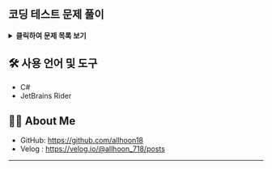 ## 코딩 테스트 문제 풀이

<details>
<summary><b>클릭하여 문제 목록 보기</b></summary>

## ✅ 풀이 문제 목록


| 플랫폼      | 문제 이름              | 난이도     | 풀이 언어 | 문제 풀이 링크                                                                 | 문제 원본 링크                                                               |
| :---------  |:-------------------|:--------| :-------- | :------------------------------------------------------------------------ | :--------------------------------------------------------------------------- |
| Programmers| 원하는 문자열 찾기         | Level 0 | C#        | [링크](https://velog.io/@allhoon_718/C-%EC%9B%90%ED%95%98%EB%8A%94-%EB%AC%B8%EC%9E%90%EC%97%B4-%EC%B0%BE%EA%B8%B0) | [링크](https://school.programmers.co.kr/learn/courses/30/lessons/181878)             |
| Programmers| 크기가 작은 부분 문자열      | Level 1 | C# | [링크](https://velog.io/@allhoon_718/C-%EC%9B%90%ED%95%98%EB%8A%94-%EB%AC%B8%EC%9E%90%EC%97%B4-%EC%B0%BE%EA%B8%B0-ekw8zgqr) | [링크](https://school.programmers.co.kr/learn/courses/30/lessons/147355)|
| Programmers| 문자열 나누기            | Level 1 | C# | [링크](https://velog.io/@allhoon_718/C-%EB%AC%B8%EC%9E%90%EC%97%B4-%EB%82%98%EB%88%84%EA%B8%B0) | [링크](https://school.programmers.co.kr/learn/courses/30/lessons/140108)|
| Programmers| 배열의 원소만큼 추가하기      | Level 0 | C# | [링크](https://velog.io/@allhoon_718/C-%EB%B0%B0%EC%97%B4%EC%9D%98-%EC%9B%90%EC%86%8C%EB%A7%8C%ED%81%BC-%EC%B6%94%EA%B0%80%ED%95%98%EA%B8%B0) | [링크](https://school.programmers.co.kr/learn/courses/30/lessons/181861)|
| Programmers| 배열 만들기 2           | Level 0 | C# | [링크](https://velog.io/@allhoon_718/C-%EB%B0%B0%EC%97%B4-%EB%A7%8C%EB%93%A4%EA%B8%B02) | [링크](https://school.programmers.co.kr/learn/courses/30/lessons/181921)|
| Programmers| 신고 결과 받기           | Level 1 | C# | [링크](https://velog.io/@allhoon_718/C-%EC%8B%A0%EA%B3%A0-%EA%B2%B0%EA%B3%BC-%EB%B0%9B%EA%B8%B0) | [링크](https://school.programmers.co.kr/learn/courses/30/lessons/92334)|
| Programmers| 삼각형의 완성조건(1)       | Level 0 | C# | [링크](https://velog.io/@allhoon_718/C-%EC%82%BC%EA%B0%81%ED%98%95%EC%9D%98-%EC%99%84%EC%84%B1%EC%A1%B0%EA%B1%B4-1) | [링크](https://school.programmers.co.kr/learn/courses/30/lessons/120889)|
| Programmers| x만큼 간격이 있는 n개의 숫자  | Level 1 | C# | [링크](https://velog.io/@allhoon_718/C-x%EB%A7%8C%ED%81%BC-%EA%B0%84%EA%B2%A9%EC%9D%B4-%EC%9E%88%EB%8A%94-n%EA%B0%9C%EC%9D%98-%EC%88%AB%EC%9E%90) | [링크](https://school.programmers.co.kr/learn/courses/30/lessons/12954)|
| Programmers| 카펫                 | Level 2 | C# | [링크](https://velog.io/@allhoon_718/C-%EC%B9%B4%ED%8E%AB-%EC%83%89%EA%B9%94-%EC%88%AB%EC%9E%90-%EC%84%B8%EA%B8%B0) | [링크](https://school.programmers.co.kr/learn/courses/30/lessons/42842)|
| Programmers| 조건 문자열             | Level 0 | C# |[링크](https://velog.io/@allhoon_718/C-%EC%A1%B0%EA%B1%B4-%EB%AC%B8%EC%9E%90%EC%97%B4) | [링크](https://school.programmers.co.kr/learn/courses/30/lessons/181934?language=csharp)|
| Programmers| 문자열 돌리기            | Level 0 | C# | [링크](https://velog.io/@allhoon_718/C-%EB%AC%B8%EC%9E%90%EC%97%B4-%EB%8F%8C%EB%A6%AC%EA%B8%B0) | [링크](https://school.programmers.co.kr/learn/courses/30/lessons/181945)|
| Programmers| 문자열 반복해서 출력하기      | Level 0 | C# | [링크](https://velog.io/@allhoon_718/C-%EB%AC%B8%EC%9E%90%EC%97%B4-%EB%B0%98%EB%B3%B5%ED%95%B4%EC%84%9C-%EC%B6%9C%EB%A0%A5%ED%95%98%EA%B8%B0) | [링크](https://school.programmers.co.kr/learn/courses/30/lessons/181950)|
| Programmers| 나머지가 1이 되는 수 찾기    | Level 0 | C# | [링크](https://velog.io/@allhoon_718/C-%EB%82%98%EB%A8%B8%EC%A7%80%EA%B0%80-1%EC%9D%B4-%EB%90%98%EB%8A%94-%EC%88%98-%EC%B0%BE%EA%B8%B0) | [링크](https://school.programmers.co.kr/learn/courses/30/lessons/87389)|
| Programmers| 하샤드 수              | Level 1 | C# | [링크](https://velog.io/@allhoon_718/C-%ED%95%98%EC%83%A4%EB%93%9C-%EC%88%98) | [링크](https://school.programmers.co.kr/learn/courses/30/lessons/12947)|
| Programmers| K번째 수              | Level 1 | C# | [링크](https://velog.io/@allhoon_718/C-K%EB%B2%88%EC%A7%B8-%EC%88%98) | [링크](https://school.programmers.co.kr/learn/courses/30/lessons/42748?language=csharp#)|
| Programmers| 대소문자 바꿔서 출력하기      | Level 0 | C# | [링크](https://velog.io/@allhoon_718/C-%EB%8C%80%EC%86%8C%EB%AC%B8%EC%9E%90-%EB%B0%94%EA%BF%94%EC%84%9C-%EC%B6%9C%EB%A0%A5%ED%95%98%EA%B8%B0) | [링크](https://school.programmers.co.kr/learn/courses/30/lessons/181949)|
| Programmers| 바탕화면 정리            | Level 1 | C# | [링크](https://velog.io/@allhoon_718/C-%EB%B0%94%ED%83%95%ED%99%94%EB%A9%B4-%EC%A0%95%EB%A6%AC) | [링크](https://school.programmers.co.kr/learn/courses/30/lessons/161990)|
|Programmers| 혼자서 하는 틱택토         | Level 2 | C# | [링크](https://velog.io/@allhoon_718/C-%ED%98%BC%EC%9E%90%EC%84%9C-%ED%95%98%EB%8A%94-%ED%8B%B1%ED%83%9D%ED%86%A0) | [링크](https://school.programmers.co.kr/learn/courses/30/lessons/160585)|
|Programmers| 문자 반복 출력하기         | Level 0 | C# | [링크](https://velog.io/@allhoon_718/C-%EB%AC%B8%EC%9E%90-%EB%B0%98%EB%B3%B5-%EC%B6%9C%EB%A0%A5%ED%95%98%EA%B8%B0) | [링크](https://school.programmers.co.kr/learn/courses/30/lessons/120825)|
|Programmers| 콜라 문제              | Level 1 | C# | [링크](https://velog.io/@allhoon_718/C-%EC%BD%9C%EB%9D%BC-%EB%AC%B8%EC%A0%9C) | [링크](https://school.programmers.co.kr/learn/courses/30/lessons/132267)|
|Programmers| 야근 지수              | Level 2 | C# | [링크](https://velog.io/@allhoon_718/C-%EC%95%BC%EA%B7%BC-%EC%A7%80%EC%88%98) | [링크](https://school.programmers.co.kr/learn/courses/30/lessons/12927)|
|Programmers| 약수 구하기             | Level 0 | C# | [링크](https://velog.io/@allhoon_718/C-%EC%95%BD%EC%88%98-%EA%B5%AC%ED%95%98%EA%B8%B0) | [링크](https://school.programmers.co.kr/learn/courses/30/lessons/120897)|
|Programmers| 최대공약수와 최소공배수       | Level 1 | C# | [링크](https://velog.io/@allhoon_718/C-%EC%B5%9C%EB%8C%80%EA%B3%B5%EC%95%BD%EC%88%98%EC%99%80-%EC%B5%9C%EC%86%8C%EA%B3%B5%EB%B0%B0%EC%88%98)| [링크](https://school.programmers.co.kr/learn/courses/30/lessons/12940)|
|Programmers| 소수 찾기              | Level 1 | C# | [링크](https://velog.io/@allhoon_718/C-%EC%86%8C%EC%88%98-%EC%B0%BE%EA%B8%B0) | [링크](https://school.programmers.co.kr/learn/courses/30/lessons/12921)|
|Programmers| 배열의 길이에 따라 다른 연산하기 | Level 0 | C# | [링크](https://velog.io/@allhoon_718/C-%EB%B0%B0%EC%97%B4%EC%9D%98-%EA%B8%B8%EC%9D%B4%EC%97%90-%EB%94%B0%EB%9D%BC-%EB%8B%A4%EB%A5%B8-%EC%97%B0%EC%82%B0%ED%95%98%EA%B8%B0) | [링크](https://school.programmers.co.kr/learn/courses/30/lessons/181854)|
|Programmers| 배열 조각하기            | Level 0 | C# | [링크](https://velog.io/@allhoon_718/C-%EB%B0%B0%EC%97%B4-%EC%A1%B0%EA%B0%81%ED%95%98%EA%B8%B0) | [링크](https://school.programmers.co.kr/learn/courses/30/lessons/181893)|
|Programmers| n^2 배열 자르기         | Level 2 | C# | [링크](https://velog.io/@allhoon_718/C-n2-%EB%B0%B0%EC%97%B4-%EC%9E%90%EB%A5%B4%EA%B8%B0) | [링크](https://school.programmers.co.kr/learn/courses/30/lessons/87390)|
|Programmers| 조건에 맞게 수열 변환하기 3   | Level 0 | C# | [링크](https://velog.io/@allhoon_718/C-%EC%A1%B0%EA%B1%B4%EC%97%90-%EB%A7%9E%EA%B2%8C-%EC%88%98%EC%97%B4-%EB%B3%80%ED%99%98%ED%95%98%EA%B8%B0-3) | [링크](https://school.programmers.co.kr/learn/courses/30/lessons/181835)|
|Programmers| 조건에 맞게 수열 변환하기 1   | Level 0 | C# | [링크](https://velog.io/@allhoon_718/C-%EC%A1%B0%EA%B1%B4%EC%97%90-%EB%A7%9E%EA%B2%8C-%EC%88%98%EC%97%B4-%EB%B3%80%ED%99%98%ED%95%98%EA%B8%B0-1) | [링크](https://school.programmers.co.kr/learn/courses/30/lessons/181882)|
|Programmers| 조건에 맞게 수열 변환하기 2   | Level 0 | C# | [링크](https://velog.io/@allhoon_718/C-%EC%A1%B0%EA%B1%B4%EC%97%90-%EB%A7%9E%EA%B2%8C-%EC%88%98%EC%97%B4-%EB%B3%80%ED%99%98%ED%95%98%EA%B8%B0-2) | [링크](https://school.programmers.co.kr/learn/courses/30/lessons/181881)|
|Programmers| 종이 자르기             | Level 0 | C# | [링크](https://velog.io/@allhoon_718/C-%EC%A2%85%EC%9D%B4-%EC%9E%90%EB%A5%B4%EA%B8%B0) | [링크](https://school.programmers.co.kr/learn/courses/30/lessons/120922)|
|Programmers| 피보나치 수             | Level 2 | C# | [링크](https://velog.io/@allhoon_718/C-%ED%94%BC%EB%B3%B4%EB%82%98%EC%B9%98-%EC%88%98) | [링크](https://school.programmers.co.kr/learn/courses/30/lessons/12945)|
|Programmers| 올바른 괄호             | Level 2 | C# | [링크](https://velog.io/@allhoon_718/C-%EC%98%AC%EB%B0%94%EB%A5%B8-%EA%B4%84%ED%98%B8) | [링크](https://school.programmers.co.kr/learn/courses/30/lessons/12909)|
|Programmers| 주식 가격              | Level 2 | C# | [링크](https://velog.io/@allhoon_718/C-%EC%A3%BC%EC%8B%9D-%EA%B0%80%EA%B2%A9) | [링크](https://school.programmers.co.kr/learn/courses/30/lessons/42584)|
|Programmers| 동영상 재생기            | Level 1 | C# | [링크](https://velog.io/@allhoon_718/C-%EB%8F%99%EC%98%81%EC%83%81-%EC%9E%AC%EC%83%9D%EA%B8%B0) | [링크](https://school.programmers.co.kr/learn/courses/30/lessons/340213)|
|Programmers| 다리를 지나는 트럭         | Level 2 | C# | [링크](https://velog.io/@allhoon_718/C-%EB%8B%A4%EB%A6%AC%EB%A5%BC-%EC%A7%80%EB%82%98%EB%8A%94-%ED%8A%B8%EB%9F%AD) | [링크](https://school.programmers.co.kr/learn/courses/30/lessons/42583)|
|Programmers| 삼각 달팽이             | Level 2 | C# | [링크](https://velog.io/@allhoon_718/C-%EC%82%BC%EA%B0%81-%EB%8B%AC%ED%8C%BD%EC%9D%B4) | [링크](https://school.programmers.co.kr/learn/courses/30/lessons/68645)|
|Programmers| 퍼즐 게임 챌린지          | Level 2 | C# | [링크](https://velog.io/@allhoon_718/C-%ED%8D%BC%EC%A6%90-%EA%B2%8C%EC%9E%84-%EC%B1%8C%EB%A6%B0%EC%A7%80) | [링크](https://school.programmers.co.kr/learn/courses/30/lessons/340212)|
|Programmers| 충돌 위험 찾기           | Level 2 | C# | [링크](https://velog.io/@allhoon_718/C-%EC%B6%A9%EB%8F%8C-%EC%9C%84%ED%97%98-%EC%B0%BE%EA%B8%B0) | [링크](https://school.programmers.co.kr/learn/courses/30/lessons/340211)|
|Programmers| 특이한 정렬             | Level 0 | C# | [링크](https://velog.io/@allhoon_718/C-%ED%8A%B9%EC%9D%B4%ED%95%9C-%EC%A0%95%EB%A0%AC) | [링크](https://school.programmers.co.kr/learn/courses/30/lessons/120880)|
|Programmers| 문자열 내 마음대로 정렬하기    | Level 1 | C# | [링크](https://velog.io/@allhoon_718/C-%EB%AC%B8%EC%9E%90%EC%97%B4-%EB%82%B4-%EB%A7%88%EC%9D%8C%EB%8C%80%EB%A1%9C-%EC%A0%95%EB%A0%AC%ED%95%98%EA%B8%B0) | [링크](https://school.programmers.co.kr/learn/courses/30/lessons/12915)|
|Programmers| 가장 큰 수             | Level 2 | C# | [링크](https://velog.io/@allhoon_718/C-%EA%B0%80%EC%9E%A5-%ED%81%B0-%EC%88%98) | [링크](https://school.programmers.co.kr/learn/courses/30/lessons/42746)|
|Programmers| 없는 숫자 더하기          | Level 1 | C# | [링크](https://velog.io/@allhoon_718/C-%EC%97%86%EB%8A%94-%EC%88%AB%EC%9E%90-%EB%8D%94%ED%95%98%EA%B8%B0) | [링크](https://school.programmers.co.kr/learn/courses/30/lessons/86051)|
|Programmers| 더 크게 합치기           | Level 0 | C# | [링크](https://velog.io/@allhoon_718/C-%EB%8D%94-%ED%81%AC%EA%B2%8C-%ED%95%A9%EC%B9%98%EA%B8%B0) | [링크](https://school.programmers.co.kr/learn/courses/30/lessons/181939?language=csharp)|
|Programmers| 다항식 더하기            | Level 0 | C# | [링크](https://velog.io/@allhoon_718/C-%EB%8B%A4%ED%95%AD%EC%8B%9D-%EB%8D%94%ED%95%98%EA%B8%B0) | [링크](https://school.programmers.co.kr/learn/courses/30/lessons/120863)|
|Programmers| 모의고사               | Level 1 | C# | [링크](https://velog.io/@allhoon_718/C-%EB%AA%A8%EC%9D%98%EA%B3%A0%EC%82%AC) | [링크](https://school.programmers.co.kr/learn/courses/30/lessons/42840)|
|Programmers| 모음사전               | Level 2 | C# |[링크](https://velog.io/@allhoon_718/C-%EB%AA%A8%EC%9D%8C%EC%82%AC%EC%A0%84) | [링크](https://school.programmers.co.kr/learn/courses/30/lessons/84512)|
|Programmers| 소수 찾기              | Level 2 | C# | [링크](https://velog.io/@allhoon_718/C-%EC%86%8C%EC%88%98-%EC%B0%BE%EA%B8%B02) | [링크](https://school.programmers.co.kr/learn/courses/30/lessons/42839)|
|Programmers| 369게임              | Level 0 | C# | [링크](https://velog.io/@allhoon_718/C-369-%EA%B2%8C%EC%9E%84) | [링크](https://school.programmers.co.kr/learn/courses/30/lessons/120891)|
|Programmers| 디펜스 게임             | Level 2 | C# | [링크](https://velog.io/@allhoon_718/C-%EB%94%94%ED%8E%9C%EC%8A%A4-%EA%B2%8C%EC%9E%84) | [링크](https://school.programmers.co.kr/learn/courses/30/lessons/142085)|
|Programmers| 숫자 게임              | Level 3 | C# | [링크](https://velog.io/@allhoon_718/C-%EC%88%AB%EC%9E%90-%EA%B2%8C%EC%9E%84) | [링크](https://school.programmers.co.kr/learn/courses/30/lessons/12987)|
|Programmers| 최소직사각형             | Level 1 | C# | [링크](https://velog.io/@allhoon_718/C-%EC%B5%9C%EC%86%8C%EC%A7%81%EC%82%AC%EA%B0%81%ED%98%95) | [링크](https://school.programmers.co.kr/learn/courses/30/lessons/86491)|
|Programmers| 피로도                | Level 2 | C# | [링크](https://velog.io/@allhoon_718/C-%ED%94%BC%EB%A1%9C%EB%8F%84) | [링크](https://school.programmers.co.kr/learn/courses/30/lessons/87946)|
|Programmers| 여행경로               | Level 3 | C# | [링크](https://velog.io/@allhoon_718/C-%EC%97%AC%ED%96%89%EA%B2%BD%EB%A1%9C) | [링크](https://school.programmers.co.kr/learn/courses/30/lessons/43164)|
| (플랫폼)| (이름)               | (난이도)   | (언어) | [링크]() | [링크]()|
| ...              | ...                | ...     | ...       | ...                                                                       | ...                                                                          |

</details>

## 🛠️ 사용 언어 및 도구

*   C#
*   JetBrains Rider

## 🙋‍♂️ About Me

*   GitHub: https://github.com/allhoon18
*   Velog : https://velog.io/@allhoon_718/posts

---
